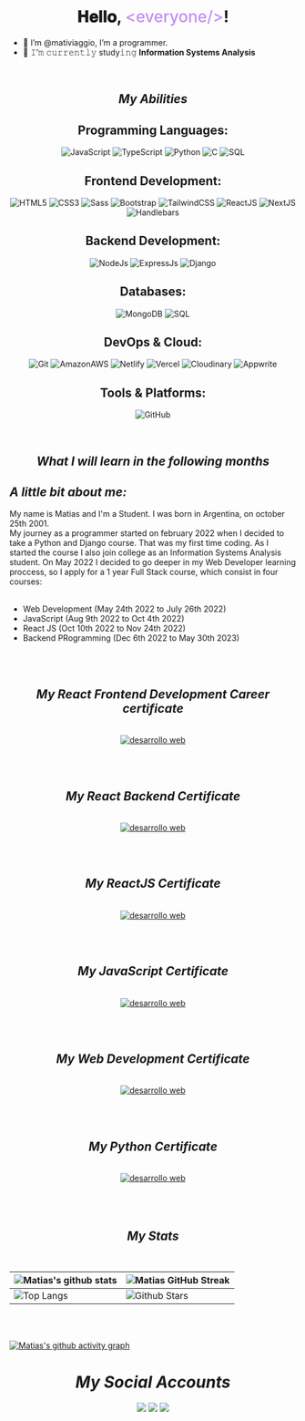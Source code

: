 <h1 align="center">
  𝐇𝐞𝐥𝐥𝐨, <span style="color: #be90f2; font-weight:500;">&lt;everyone/&gt;</span>!
</h1>

- 👋 I’m @mativiaggio, I’m a programmer.
- 🌱 𝙸’𝚖 𝚌𝚞𝚛𝚛𝚎𝚗𝚝𝚕𝚢 study𝚒𝚗𝚐 **Information Systems Analysis**

<br/>

<h2 align='center'><i>My Abilities</i></h2>

<div align='center'>

## Programming Languages:
![JavaScript](https://img.shields.io/badge/-JavaScript-000000?style=for-the-badge&logo=javascript)
![TypeScript](https://img.shields.io/badge/TypeScript-000000?style=for-the-badge&logo=typescript&logoColor=007acc)
![Python](https://img.shields.io/badge/-Python-000000?style=for-the-badge&logo=python)
![C](https://img.shields.io/badge/C-000000?style=for-the-badge&logo=c&logoColor=00599c)
![SQL](https://img.shields.io/badge/-SQL-000000?style=for-the-badge&logo=MySQL)

## Frontend Development:
![HTML5](https://img.shields.io/badge/-HTML5-000000?style=for-the-badge&logo=HTML5)
![CSS3](https://img.shields.io/badge/-CSS3-000000?style=for-the-badge&logo=CSS3&logoColor=blue)
![Sass](https://img.shields.io/badge/-SASS-000000?style=for-the-badge&logo=sass)
![Bootstrap](https://img.shields.io/badge/Bootstrap-000000?style=for-the-badge&logo=bootstrap&logoColor=7836f9)
![TailwindCSS](https://img.shields.io/badge/TailwindCSS-000000?style=for-the-badge&logo=tailwind-css&logoColor=38b2ac)
![ReactJS](https://img.shields.io/badge/-ReactJS-000000?style=for-the-badge&logo=react&logoColor=blue)
![NextJS](https://img.shields.io/badge/-Next.js-000000?style=for-the-badge&logo=next.js&logoColor=FFFFFF)
![Handlebars](https://img.shields.io/badge/Handlebars-000000?style=for-the-badge&logo=handlebars.js&logoColor=f0772b)

## Backend Development:
![NodeJs](https://img.shields.io/badge/Node.js-000000?style=for-the-badge&logo=node.js&logoColor=green)
![ExpressJs](https://img.shields.io/badge/Express.js-000000?style=for-the-badge&logo=express.js)
![Django](https://img.shields.io/badge/Django-000000?style=for-the-badge&logo=django&logoColor=10543a)

## Databases:
![MongoDB](https://img.shields.io/badge/MongoDB-000000?style=for-the-badge&logo=mongodb&logoColor=4ea94b)
![SQL](https://img.shields.io/badge/-SQL-000000?style=for-the-badge&logo=MySQL)

## DevOps & Cloud:
![Git](https://img.shields.io/badge/-Git-000000?style=for-the-badge&logo=git&logoColor=F05032)
![AmazonAWS](https://img.shields.io/badge/Amazon_AWS-000000?style=for-the-badge&logo=amazon-aws&logoColor=f28f02)
![Netlify](https://img.shields.io/badge/Netlify-000000?style=for-the-badge&logo=netlify&logoColor=00c7b7)
![Vercel](https://img.shields.io/badge/Vercel-000000?style=for-the-badge&logo=vercel&logoColor=white)
![Cloudinary](https://img.shields.io/badge/Cloudinary-000000?style=for-the-badge&logo=cloudinary&logoColor=3448c5)
![Appwrite](https://img.shields.io/badge/Appwrite-000000?style=for-the-badge&logo=appwrite&logoColor=ff2741)

## Tools & Platforms:
![GitHub](https://img.shields.io/badge/-GitHub-000000?style=for-the-badge&logo=github&logoColor=FFFFFF)


</div>

<br>
<h2 align='center'><i>What I will learn in the following months</i></h2>

<div align="start">
<h2><i>A little bit about me:</i></h2>
</div>
My name is Matias and I'm a Student. I was born in Argentina, on october 25th 2001. <br>
My journey as a programmer started on february 2022 when I decided to take a Python and Django course. That was my first time coding. As I started the course  I also join college as an Information Systems Analysis student. 
On May 2022 I decided to go deeper in my Web Developer learning proccess, so I apply for a 1 year Full Stack course, which consist in four courses:
<br><br>

- Web Development (May 24th 2022 to July 26th 2022) 
- JavaScript (Aug 9th 2022 to Oct 4th 2022) 
- React JS (Oct 10th 2022 to Nov 24th 2022) 
- Backend PRogramming (Dec 6th 2022 to May 30th 2023)

<br><br>
<h2 align="center"><i>My React Frontend Development Career certificate</i></h2>
<br>

<div align="center">
  <a href="https://www.coderhouse.com/ar/certificados/66923fd7f2d5a36942e7e6b8?lang=en" target="_blank" align="center">
    <picture>
      <source srcset="./assets/programacion_backend.png" media="(min-width: 0px)" />
      <img srcset="./assets/programacion_backend.png" alt="desarrollo web" />
    </picture>

  </a>
</div>

<br><br>
<h2 align="center"><i>My React Backend Certificate</i></h2>
<br>

<div align="center">
  <a href="https://www.coderhouse.com/certificados/63bc233bb3d8ad000e661f7c" target="_blank" align="center">
    <picture>
      <source srcset="./assets/certificadoReactJSFrontEndCareer.png" media="(min-width: 0px)" />
      <img srcset="./assets/certificadoReactJSFrontEndCareer.png" alt="desarrollo web" />
    </picture>

  </a>
</div>

<br><br>
<h2 align="center"><i>My ReactJS Certificate</i></h2>
<br>

<div align="center">
  <a href="https://www.coderhouse.com/certificados/63bc233bb3d8ad000e661f79" target="_blank" align="center">
    <picture>
      <source srcset="./assets/react_js.png" media="(min-width: 0px)" />
      <img srcset="./assets/react_js.png" alt="desarrollo web" />
    </picture>

  </a>
</div>

<br><br>
<h2 align="center"><i>My JavaScript Certificate</i></h2>
<br>

<div align="center">
  <a href="https://www.coderhouse.com/certificados/63476043fdbeea000e9e4cb9" target="_blank" align="center">
    <picture>
      <source srcset="./assets/javascript.png" media="(min-width: 0px)" />
      <img srcset="./assets/javascript.png" alt="desarrollo web" />
    </picture>

  </a>
</div>

<br><br>
<h2 align="center"><i>My Web Development Certificate</i></h2>
<br>

<div align="center">
  <a href="https://www.coderhouse.com/certificados/630eb452f6200300df213a20?lang=en" target="_blank" align="center">
    <picture>
      <source srcset="./assets/desarrollo_web.png" media="(min-width: 0px)" />
      <img srcset="./assets/desarrollo_web.png" alt="desarrollo web" />
    </picture>

  </a>
</div>

<br><br>
<h2 align="center"><i>My Python Certificate</i></h2>
<br>

<div align="center">
  <a href="https://www.coderhouse.com/certificados/629fe157a7040900246fe49f?lang=en" target="_blank" align="center">
    <picture>
      <source srcset="./assets/python.png" media="(min-width: 0px)" />
      <img srcset="./assets/python.png" alt="desarrollo web" />
    </picture>
  </a>
</div>
<br><br><br>


<div align='center'>

  <h2 align='center'><i>My Stats</i></h2>
  <br>

| ![Matias's github stats](https://github-readme-stats.vercel.app/api?username=mativiaggio&show_icons=true&theme=tokyonight) | ![Matias GitHub Streak](https://github-readme-streak-stats.herokuapp.com/?user=mativiaggio&theme=tokyonight) |
| --- | --- |
| ![Top Langs](https://github-readme-stats.vercel.app/api/top-langs/?username=mativiaggio&theme=tokyonight) | ![Github Stars](https://github-readme-stats.vercel.app/api?username=mativiaggio&show_icons=true&locale=en&count_private=true&hide_rank=true&custom_title=My%20GitHub%20Stats&disable_animations=true&theme=tokyonight) |
</div>
<br><br>


[![Matias's github activity graph](https://activity-graph.herokuapp.com/graph?username=mativiaggio&theme=material-palenight)](https://github.com/mativiaggio/github-readme-activity-graph)




<h1 align='center'><i>My Social Accounts</i></h1>
<p align="center">
  <a href="https://linkedin.com/in/matiasviaggio"><img src="https://img.shields.io/badge/linkedin-0077B5.svg?style=for-the-badge&logo=linkedin&logoColor=white"/></a>
  <a href="https://instagram.com/mativiaggio"><img src="https://img.shields.io/badge/instagram-E4405F.svg?style=for-the-badge&logo=instagram&logoColor=white"/></a>
  <a href="https://github.com/mativiaggio"><img src="https://img.shields.io/badge/-GitHub-000000?style=for-the-badge&logo=github&logoColor=FFFFFF"/></a>
</p>



